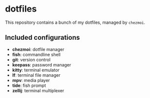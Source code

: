 # dotfiles

This repository contains a bunch of my dotfiles, managed by `chezmoi`.

## Included configurations

* **chezmoi**: dotfile manager
* **fish**: commandline shell
* **git**: version control
* **keepass**: password manager
* **kitty**: terminal emulator
* **lf**: terminal file manager
* **mpv**: media player
* **tide**: fish prompt
* **zellij**: terminal multiplexer

